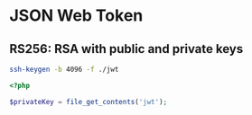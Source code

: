 # JSON Web Token

## RS256: RSA with public and private keys

```bash
ssh-keygen -b 4096 -f ./jwt
```


```php
<?php

$privateKey = file_get_contents('jwt');

```
